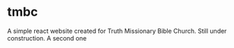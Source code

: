 # tmbc
A simple react website created for Truth Missionary Bible Church. Still under construction. A second one
